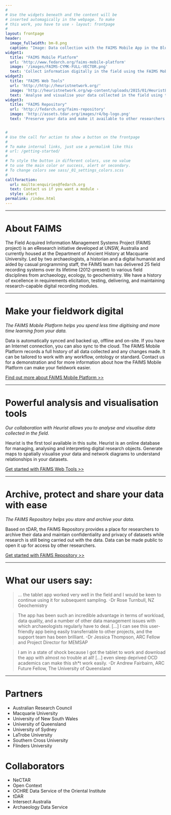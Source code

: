```yaml
---
#
# Use the widgets beneath and the content will be
# inserted automagically in the webpage. To make
# this work, you have to use › layout: frontpage
#
layout: frontpage
header:
  image_fullwidth: bm-8.png
  caption: "Image: Data collection with the FAIMS Mobile App in the Blue Mountains with Georgia Burnett and Penny Crook. CC-BY Shawn Ross 2014"
widget1:
  title: "FAIMS Mobile Platform"
  url: 'http://www.fedarch.org/faims-mobile-platform'
  image: '/images/FAIMS-CYMK-FULL-VECTOR.png'
  text: 'Collect information digitally in the field using the FAIMS Mobile Platform. Use an Android mobile device running the FAIMS app and sync data to an on-site server for doing fully offline GIS.'
widget2:
  title: "FAIMS Web Tools"
  url: 'http://http://heuristnetwork.org/'
  image: 'http://heuristnetwork.org/wp-content/uploads/2015/01/HeuristLogoNewLight1-300x65.png'
  text: 'Analyse and visualise your data collected in the field using the FAIMS Web Tools suite. Heurist is ready to use now and more tools are in the pipeline.'
widget3:
  title: "FAIMS Repository"
  url: 'http://fedarch.org/faims-repository'
  image: 'http://assets.tdar.org/images/r4/bg-logo.png'
  text: 'Preserve your data and make it available to other researchers. Powered by the proven tDAR platform, FAIMS Repository is the place to archive, protect and share your data.'


#
# Use the call for action to show a button on the frontpage
#
# To make internal links, just use a permalink like this
# url: /getting-started/
#
# To style the button in different colors, use no value
# to use the main color or success, alert or secondary.
# To change colors see sass/_01_settings_colors.scss
#
callforaction:
  url: mailto:enquiries@fedarch.org
  text: Contact us if you want a module ›
  style: alert
permalink: /index.html
---
```


* * * 
<a name="About"/>

# About FAIMS

The Field Acquired Information Management Systems Project (FAIMS project) is an eResearch initiative developed at UNSW, Australia and currently housed at the Department of Ancient History at Macquarie University. Led by two archaeologists, a historian and a digital humanist and aided by casual programming staff, the FAIMS team has delivered 25 field recording systems over its lifetime (2012-present) to various field disciplines from archaeology, ecology, to geochemistry. We have a history of excellence in requirements elicitation, testing, delivering, and maintaining research-capable digital recording modules. 


* * *

<a name="Mobile"/>

# Make your fieldwork digital

*The FAIMS Mobile Platform helps you spend less time digitising and more time learning from your data.*

Data is automatically synced and backed up, offline and on-site. If you have an Internet connection, you can also sync to the cloud. The FAIMS Mobile Platform records a full history of all data collected and any changes made. It can be tailored to work with any workflow, ontology or standard. Contact us for a demonstration and for more information about how the FAIMS Mobile Platform can make your fieldwork easier. 


[Find out more about FAIMS Mobile Platform >>](/faims-mobile-platform)

* * *

<a name="WebTools"/>

# Powerful analysis and visualisation tools

*Our collaboration with Heurist allows you to analyse and visualise data collected in the field.*

Heurist is the first tool available in this suite. Heurist is an online database for managing, analysing and interpreting digital research objects. Generate maps to spatially visualise your data and network diagrams to understand relationships in your datasets.


[Get started with FAIMS Web Tools >>](/faims-web-tools)

* * *

<a name="Repo"/>


# Archive, protect and share your data with ease

*The FAIMS Repository helps you store and archive your data.*

Based on tDAR, the FAIMS Repository provides a place for researchers to archive their data and maintain confidentiality and privacy of datasets while research is still being carried out with the data. Data can be made public to open it up for access by other researchers.

[Get started with FAIMS Repository >>](/faims-repository)

* * *


# What our users say:

> ... the tablet app worked very well in the field and I would be keen to continue using it for subsequent sampling. -Dr Rose Turnbull, NZ Geochemistry 

> The app has been such an incredible advantage in terms of workload, data quality, and a number of other data management issues with which archaeologists regularly have to deal. [...] I can see this user-friendly app being easily transferrable to other projects, and the support team has been brilliant.  -Dr Jessica Thompson, ARC Fellow and Project Director for MEMSAP 

> I am in a state of shock because I got the tablet to work and download the app with almost no trouble at all! [...] even sleep deprived OCD academics can make this sh*t work easily. -Dr Andrew Fairbairn, ARC Future Fellow, The University of Queensland


* * *



# Partners

* Australian Research Council
* Macquarie University
* University of New South Wales
* University of Queensland
* University of Sydney
* LaTrobe University
* Southern Cross University
* Flinders University

# Collaborators

* NeCTAR 
* Open Context
* OCHRE Data Service of the Oriental Institute
* tDAR
* Intersect Australia
* Archaeology Data Service
